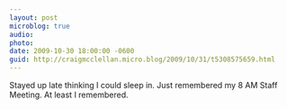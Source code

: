 ```yaml
---
layout: post
microblog: true
audio: 
photo: 
date: 2009-10-30 18:00:00 -0600
guid: http://craigmcclellan.micro.blog/2009/10/31/t5308575659.html
---
```

Stayed up late thinking I could sleep in. Just remembered my 8 AM Staff Meeting. At least I remembered.
